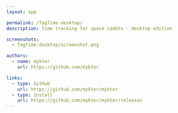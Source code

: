 ```yaml
---
layout: app

permalink: /TagTime-desktop/
description: Time tracking for space cadets - desktop edition

screenshots:
  - TagTime-desktop/screenshot.png

authors:
  - name: mykter
    url: https://github.com/mykter

links:
  - type: GitHub
    url: https://github.com/mykter/mykter
  - type: Install
    url: https://github.com/mykter/mykter/releases
---
```

